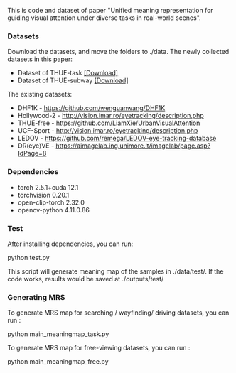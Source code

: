 This is code and dataset of paper "Unified meaning representation for guiding visual attention under diverse tasks in real-world scenes".
### Datasets

Download the datasets, and move the folders to ./data. The newly collected datasets in this paper:

* Dataset of THUE-task [[Download]](https://cloud.tsinghua.edu.cn/f/7e6307b843c840a9965f/?dl=1)
* Dataset of THUE-subway [[Download]](https://cloud.tsinghua.edu.cn/f/b359fba65e444a6594d1/?dl=1)

The existing datasets:

* DHF1K - https://github.com/wenguanwang/DHF1K
* Hollywood-2 - http://vision.imar.ro/eyetracking/description.php
* THUE-free - https://github.com/LiamXie/UrbanVisualAttention
* UCF-Sport - http://vision.imar.ro/eyetracking/description.php
* LEDOV - https://github.com/remega/LEDOV-eye-tracking-database
* DR(eye)VE - https://aimagelab.ing.unimore.it/imagelab/page.asp?IdPage=8

### **Dependencies**
* torch 2.5.1+cuda 12.1
* torchvision 0.20.1
* open-clip-torch 2.32.0
* opencv-python 4.11.0.86

### Test

After installing dependencies, you can run:

python test.py

This script will generate meaning map of the samples in ./data/test/. If the code works, results would be saved at ./outputs/test/

### Generating MRS

To generate MRS map for searching / wayfinding/ driving datasets, you can run :

python main_meaningmap_task.py

To generate MRS map for free-viewing datasets, you can run :

python main_meaningmap_free.py
